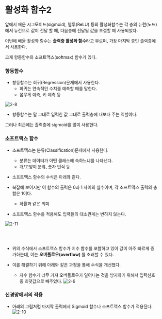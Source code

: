 # 활성화 함수2
앞에서 배운 시그모이드(sigmoid), 렐루(ReLU) 등의 활성화함수는 각 층의 뉴런(노드)에서 뉴런으로 값이 전달 할 때, 다음층에 전달될 값을 조절할 때 사용되었다.

이번에 배울 활성화 함수는 **출력층 활성화 함수**라고 부르며, 가장 마지막 층인 출력층에서 사용한다.

크게 항등함수와 소프트맥스(softmax) 함수가 있다.

### 항등함수
- 항등함수는 회귀(Regression)문제에서 사용한다.
  - 회귀는 연속적인 수치를 예측할 때를 말한다.
  - 몸무게 예측, 키 예측 등

![2-8](https://user-images.githubusercontent.com/63298243/91726627-8af68b80-ebdb-11ea-962f-d0e24e96879c.png)

- 항등함수는 말 그대로 입력한 값 그대로 출력층에 내보내 주는 역할이다.

그러나 최근에는 출력층에 sigmoid를 많이 사용한다.


### 소프트맥스 함수
- 소프트맥스는 분류(Classification)문제에서 사용한다.
  - 분류는 데이터가 어떤 클래스에 속하느냐를 나타낸다.
  - 개/고양이 분류, 숫자 인식 등

- 소프트맥스 함수의 수식은 아래와 같다.
- 복잡해 보이지만 이 함수의 출력은 0과 1 사이의 실수이며, 각 소프트맥스 출력의 총합은 1이다.
  - 확률과 같은 의미
- 소프트맥스 함수를 적용해도 입력들의 대소관계는 변하지 않는다.

![2-11](https://user-images.githubusercontent.com/63298243/91728608-4ae4d800-ebde-11ea-91a8-6c2f23e5c759.png)

<br> <br>
- 위의 수식에서 소프트맥스 함수가 지수 함수를 포함하고 있어 값이 아주 빠르게 증가하는데, 이는 **오버플로우(overflow)** 를 초래할 수 있다.

- 이를 해결하기 위해 아래와 같은 과정을 통해 수식을 개선했다.
  - 지수 함수가 너무 커져 오버플로우가 일어나는 것을 방지하기 위해서 입력신호 중 최댓값으로 빼주었다.
![2-9](https://user-images.githubusercontent.com/63298243/91726635-8cc04f00-ebdb-11ea-9cdb-6dfa813c3080.png)


### 신경망에서의 적용
- 아래의 그림처럼 마지막 출력에서 Sigmoid 함수나 소프트맥스 함수가 적용된다.
![2-10](https://user-images.githubusercontent.com/63298243/91726640-8e8a1280-ebdb-11ea-9d70-c257e7ad3ea6.png)
